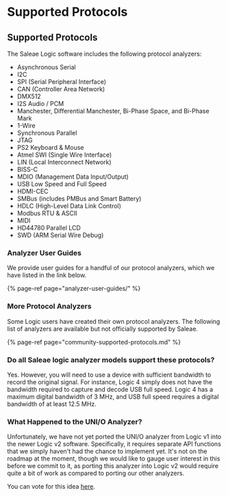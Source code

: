 # Supported Protocols

## Supported Protocols

The Saleae Logic software includes the following protocol analyzers:

* Asynchronous Serial
* I2C 
* SPI \(Serial Peripheral Interface\)
* CAN \(Controller Area Network\)
* DMX512
* I2S Audio / PCM
* Manchester, Differential Manchester, Bi-Phase Space, and Bi-Phase Mark
* 1-Wire
* Synchronous Parallel
* JTAG
* PS2 Keyboard & Mouse
* Atmel SWI \(Single Wire Interface\)
* LIN \(Local Interconnect Network\)
* BISS-C
* MDIO \(Management Data Input/Output\)
* USB Low Speed and Full Speed
* HDMI-CEC
* SMBus \(includes PMBus and Smart Battery\)
* HDLC \(High-Level Data Link Control\)
* Modbus RTU & ASCII
* MIDI
* HD44780 Parallel LCD
* SWD \(ARM Serial Wire Debug\)

### Analyzer User Guides

We provide user guides for a handful of our protocol analyzers, which we have listed in the link below.

{% page-ref page="analyzer-user-guides/" %}

### **More Protocol Analyzers**

Some Logic users have created their own protocol analyzers. The following list of analyzers are available but not officially supported by Saleae.

{% page-ref page="community-supported-protocols.md" %}

### **Do all Saleae logic analyzer models support these protocols?**

Yes. However, you will need to use a device with sufficient bandwidth to record the original signal. For instance, Logic 4 simply does not have the bandwidth required to capture and decode USB full speed. Logic 4 has a maximum digital bandwidth of 3 MHz, and USB full speed requires a digital bandwidth of at least 12.5 MHz.

### What Happened to the UNI/O Analyzer?

Unfortunately, we have not yet ported the UNI/O analyzer from Logic v1 into the newer Logic v2 software. Specifically, it requires separate API functions that we simply haven't had the chance to implement yet. It's not on the roadmap at the moment, though we would like to gauge user interest in this before we commit to it, as porting this analyzer into Logic v2 would require quite a bit of work as compared to porting our other analyzers. 

You can vote for this idea [here](https://ideas.saleae.com/b/feature-requests/port-the-uni-o-analyzer-into-logic-2).

